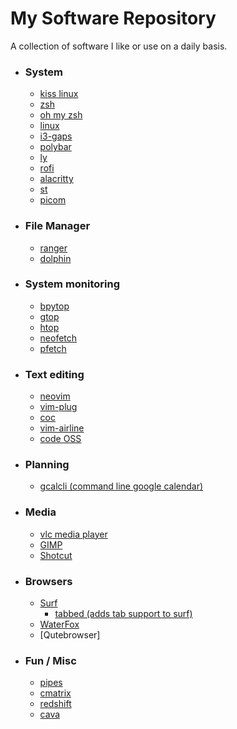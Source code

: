 # My Software Repository
A collection of software I like or use on a daily basis.

* ### System
	* [kiss linux](https;//github.com/kisslinux)
	* [zsh](https://github.com/zsh-users/zsh)
	* [oh my zsh](https://github.com/ohmyzsh/ohmyzsh)
	* [linux](https://github.com/torvalds/linux)
	* [i3-gaps](https://github.com/Airblader/i3)
	* [polybar](https://github.com/polybar/polybar)
	* [ly](https://github.com/nullgemm/ly)
	* [rofi](https://github.com/davatorium/rofi)
	* [alacritty](https://github.com/alacritty/alacritty)
	* [st](https://st.suckless.org/)
	* [picom](https://github.com/yshui/picom)

* ### File Manager
	* [ranger](https://github.com/ranger/ranger)
	* [dolphin](https://github.com/KDE/dolphin)

* ### System monitoring
	* [bpytop](https://github.com/aristocratos/bpytop)
	* [gtop](https://github.com/aksakalli/gtop)
	* [htop](https://github.com/hishamhm/htop)
	* [neofetch](https://github.com/dylanaraps/neofetch)
	* [pfetch](https://github.com/dylanaraps/pfetch)

* ### Text editing
	* [neovim](https://github.com/neovim/neovim)
	* [vim-plug](https://github.com/junegunn/vim-plug)
	* [coc](https://github.com/neoclide/coc.nvim)
	* [vim-airline](https://github.com/vim-airline/vim-airline)
	* [code OSS](https://github.com/microsoft/vscode)

* ### Planning
	* [gcalcli (command line google calendar)](https://github.com/insanum/gcalcli)

* ### Media
	* [vlc media player](https://github.com/videolan/vlc)
	* [GIMP](https://github.com/GNOME/gimp)
	* [Shotcut](https://github.com/mltframework/shotcut)

* ### Browsers
	* [Surf](https://surf.suckless.org/)
		* [tabbed (adds tab support to surf)](https://tools.suckless.org/tabbed/)
	* [WaterFox](https://github.com/MrAlex94/Waterfox)
	* [Qutebrowser]

* ### Fun / Misc
	* [pipes](https://github.com/pipeseroni/pipes.sh)
	* [cmatrix](https://github.com/abishekvashok/cmatrix)
	* [redshift](https://github.com/jonls/redshift)
	* [cava](https://github.com/karlstav/cava)
